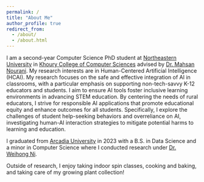 ```yaml
---
permalink: /
title: "About Me"
author_profile: true
redirect_from: 
  - /about/
  - /about.html
---
```


I am a second-year Computer Science PhD student at [Northeastern University](https://www.northeastern.edu/) in [Khoury College of Computer Sciences](https://www.khoury.northeastern.edu/) advised by [Dr. Mahsan Nourani](https://mahsan.page/#/About%20Me). My research interests are in Human-Centered Artificial Intelligence (HCAI). My research focuses on the safe and effective integration of AI in classrooms, with a particular emphasis on supporting non-tech-savvy K-12 educators and students. I aim to ensure AI tools foster inclusive learning environments in advancing STEM education. By centering the needs of rural educators, I strive for responsible AI applications that promote educational equity and enhance outcomes for all students. Specifically, I explore the challenges of student help-seeking behaviors and overreliance on AI, investigating human-AI interaction strategies to mitigate potential harms to learning and education.

I graduated from [Arcadia University](https://www.arcadia.edu/) in 2023 with a B.S. in Data Science and a minor in Computer Science where I conducted research under [Dr. Weihong Ni](https://www.arcadia.edu/faculty-and-staff/weihong-ni/).

Outside of research, I enjoy taking indoor spin classes, cooking and baking, and taking care of my growing plant collection!
